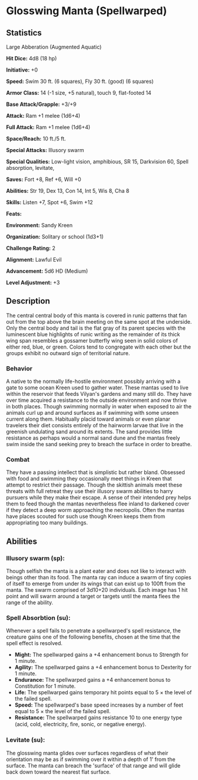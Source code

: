 Glosswing Manta (Spellwarped)
=============================

Statistics
----------

Large Abberation (Augmented Aquatic)

**Hit Dice:** 4d8 (18 hp)

**Initiative:** +0

**Speed:** Swim 30 ft. (6 squares), Fly 30 ft. (good) (6 squares)

**Armor Class:** 14 (-1 size, +5 natural), touch 9, flat-footed 14

**Base Attack/Grapple:** +3/+9

**Attack:** Ram +1 melee (1d6+4)

**Full Attack:** Ram +1 melee (1d6+4)

**Space/Reach:** 10 ft./5 ft.

**Special Attacks:** Illusory swarm

**Special Qualities:** Low-light vision, amphibious, SR 15, Darkvision 60, Spell absorption, levitate,

**Saves:** Fort +8, Ref +6, Will +0

**Abilities:** Str 19, Dex 13, Con 14, Int 5, Wis 8, Cha 8

**Skills:** Listen +7, Spot +6, Swim +12

**Feats:**

**Environment:** Sandy Kreen

**Organization:** Solitary or school (1d3+1)

**Challenge Rating:** 2

**Alignment:** Lawful Evil

**Advancement:** 5d6 HD (Medium)

**Level Adjustment:** +3

Description
-----------

The central central body of this manta is covered in runic patterns that fan out from the top above the brain meeting on the same spot at the underside. Only the central body and tail is the flat gray of its parent species with the luminescent blue highlights of runic writing as the remainder of its thick wing span resembles a gossamer butterfly wing seen in solid colors of either red, blue, or green. Colors tend to congregate with each other but the groups exhibit no outward sign of territorial nature.

### Behavior

A native to the normally life-hostile environment possibly arriving with a gate to some ocean Kreen used to gather water. These mantas used to live within the reservoir that feeds Vilyan\'s gardens and many still do. They have over time acquired a resistance to the outside environment and now thrive in both places. Though swimming normally in water when exposed to air the animals curl up and around surfaces as if swimming with some unseen current along them. Habitually placid toward animals or even planar travelers their diet consists entirely of the hairworm larvae that live in the greenish undulating sand around its extents. The sand provides little resistance as perhaps would a normal sand dune and the mantas freely swim inside the sand seeking prey to breach the surface in order to breathe.

### Combat

They have a passing intellect that is simplistic but rather bland. Obsessed with food and swimming they occasionally meet things in Kreen that attempt to restrict their passage. Though the skittish animals meet these threats with full retreat they use their illusory swarm abilities to harry pursuers while they make their escape. A sense of their intended prey helps them to feed though the mantas nevertheless flee inland to darkened cover if they detect a deep worm approaching the necropolis. Often the mantas have places scouted for such use though Kreen keeps them from appropriating too many buildings.

Abilities
---------

### **Illusory swarm (sp):** 

Though selfish the manta is a plant eater and does not like to interact with beings other than its food. The manta ray can induce a swarm of tiny copies of itself to emerge from under its wings that can exist up to 100ft from the manta. The swarm comprised of 3d10+20 individuals. Each image has 1 hit point and will swarm around a target or targets until the manta flees the range of the ability.

### **Spell Absorbtion (su):**  

Whenever a spell fails to penetrate a spellwarped's spell resistance, the creature gains one of the following benefits, chosen at the time that the spell effect is resolved.

-   **Might:** The spellwarped gains a +4 enhancement bonus to Strength for 1 minute.
-   **Agility:** The spellwarped gains a +4 enhancement bonus to Dexterity for 1 minute.
-   **Endurance:** The spellwarped gains a +4 enhancement bonus to Constitution for 1 minute.
-   **Life:** The spellwarped gains temporary hit points equal to 5 × the level of the failed spell.
-   **Speed:** The spellwarped\'s base speed increases by a number of feet equal to 5 × the level of the failed spell.
-   **Resistance:** The spellwarped gains resistance 10 to one energy type (acid, cold, electricity, ﬁre, sonic, or negative energy).

### **Levitate (su):** 

The glosswing manta glides over surfaces regardless of what their orientation may be as if swimming over it within a depth of 1\' from the surface. The manta can breach the \'surface\' of that range and will glide back down toward the nearest flat surface.
